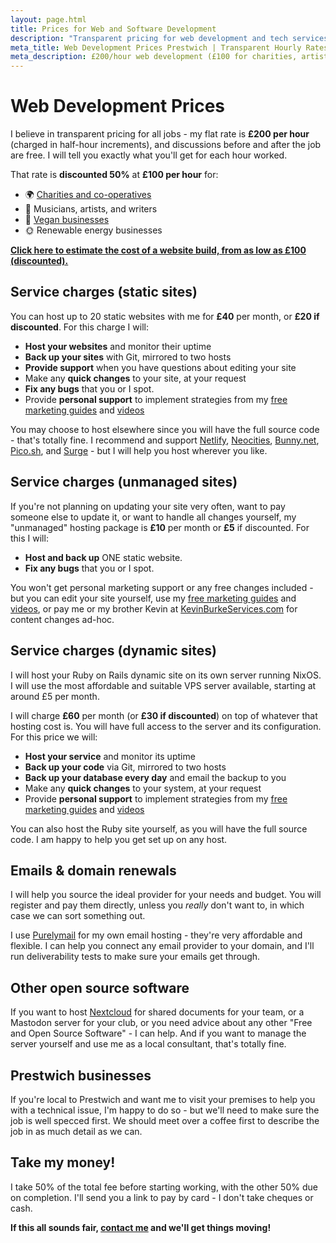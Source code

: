 ```yaml
---
layout: page.html
title: Prices for Web and Software Development
description: "Transparent pricing for web development and tech services in Prestwich. I charge a flat hourly rate with 50% discounts for charities, artists and more."
meta_title: Web Development Prices Prestwich | Transparent Hourly Rates
meta_description: £200/hour web development (£100 for charities, artists, vegan businesses) - transparent pricing, no hidden fees - hosting from £10/month - you own the code
---
```


# Web Development Prices

I believe in transparent pricing for all jobs - my flat rate is **£200 per hour** (charged in half-hour increments), and discussions before and after the job are free. I will tell you exactly what you'll get for each hour worked.

That rate is **discounted 50%** at **£100 per hour** for:

<div class="emoji-list" markdown>

- 🌍 [Charities and co-operatives](/services/charity-web-development/#content)
- 🎸 Musicians, artists, and writers
- 💚 [Vegan businesses](/services/vegan-business-websites/#content)
- 🌞 Renewable energy businesses
</div>

**[Click here to estimate the cost of a website build, from as low as £100 (discounted).](/price-calculator/)**

## Service charges (static sites)

You can host up to 20 static websites with me for **£40** per month, or **£20 if discounted**. For this charge I will:

- **Host your websites** and monitor their uptime
- **Back up your sites** with Git, mirrored to two hosts
- **Provide support** when you have questions about editing your site
- Make any **quick changes** to your site, at your request
- **Fix any bugs** that you or I spot.
- Provide **personal support** to implement strategies from my [free marketing guides](/guides/) and [videos](/videos/)

You may choose to host elsewhere since you will have the full source code - that's totally fine. I recommend and support [Netlify](https://netlify.com), [Neocities](https://neocities.org), [Bunny.net](https://bunny.net/), [Pico.sh](https://pico.sh/pgs), and [Surge](https://surge.sh) - but I will help you host wherever you like.

## Service charges (unmanaged sites)

If you're not planning on updating your site very often, want to pay someone else to update it, or want to handle all changes yourself, my "unmanaged" hosting package is **£10** per month or **£5** if discounted. For this I will:

- **Host and back up** ONE static website.
- **Fix any bugs** that you or I spot.

You won't get personal marketing support or any free changes included - but you can edit your site yourself, use my [free marketing guides](/guides/) and [videos](/videos/), or pay me or my brother Kevin at [KevinBurkeServices.com](https://kevinburkeservices.com) for content changes ad-hoc.

## Service charges (dynamic sites)

I will host your Ruby on Rails dynamic site on its own server running NixOS. I will use the most affordable and suitable VPS server available, starting at around £5 per month.

I will charge **£60** per month (or **£30 if discounted**) on top of whatever that hosting cost is. You will have full access to the server and its configuration. For this price we will:

- **Host your service** and monitor its uptime
- **Back up your code** via Git, mirrored to two hosts
- **Back up your database every day** and email the backup to you
- Make any **quick changes** to your system, at your request
- Provide **personal support** to implement strategies from my [free marketing guides](/guides/) and [videos](/videos/)

You can also host the Ruby site yourself, as you will have the full source code. I am happy to help you get set up on any host.

## Emails & domain renewals

I will help you source the ideal provider for your needs and budget. You will register and pay them directly, unless you _really_ don't want to, in which case we can sort something out.

I use [Purelymail](https://purelymail.com) for my own email hosting - they're very affordable and flexible. I can help you connect any email provider to your domain, and I'll run deliverability tests to make sure your emails get through.

## Other open source software

If you want to host [Nextcloud](/services/de-googling/) for shared documents for your team, or a Mastodon server for your club, or you need advice about any other "Free and Open Source Software" - I can help. And if you want to manage the server yourself and use me as a local consultant, that's totally fine.

## Prestwich businesses

If you're local to Prestwich and want me to visit your premises to help you with a technical issue, I'm happy to do so - but we'll need to make sure the job is well specced first. We should meet over a coffee first to describe the job in as much detail as we can.

## Take my money!

I take 50% of the total fee before starting working, with the other 50% due on completion. I'll send you a link to pay by card - I don't take cheques or cash.

**If this all sounds fair, [contact me](/contact/) and we'll get things moving!**
